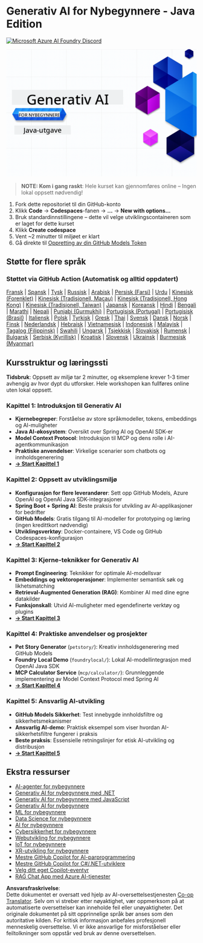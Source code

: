 <!--
CO_OP_TRANSLATOR_METADATA:
{
  "original_hash": "0f080f1f2a635610b5f6eff5a58a9590",
  "translation_date": "2025-07-25T07:48:58+00:00",
  "source_file": "README.md",
  "language_code": "no"
}
-->
# Generativ AI for Nybegynnere - Java Edition
[![Microsoft Azure AI Foundry Discord](https://dcbadge.limes.pink/api/server/ByRwuEEgH4)](https://discord.com/invite/ByRwuEEgH4)

![Generativ AI for Nybegynnere - Java Edition](../../translated_images/beg-genai-series.61edc4a6b2cc54284fa2d70eda26dc0ca2669e26e49655b842ea799cd6e16d2a.no.png)

> **NOTE: Kom i gang raskt**: Hele kurset kan gjennomføres online – Ingen lokal oppsett nødvendig!
1. Fork dette repositoriet til din GitHub-konto
2. Klikk **Code** → **Codespaces**-fanen → **...** → **New with options...**
3. Bruk standardinnstillingene – dette vil velge utviklingscontaineren som er laget for dette kurset
4. Klikk **Create codespace**
5. Vent ~2 minutter til miljøet er klart
6. Gå direkte til [Oppretting av din GitHub Models Token](./02-SetupDevEnvironment/README.md#step-2-create-a-github-personal-access-token)

## Støtte for flere språk

### Støttet via GitHub Action (Automatisk og alltid oppdatert)

[Fransk](../fr/README.md) | [Spansk](../es/README.md) | [Tysk](../de/README.md) | [Russisk](../ru/README.md) | [Arabisk](../ar/README.md) | [Persisk (Farsi)](../fa/README.md) | [Urdu](../ur/README.md) | [Kinesisk (Forenklet)](../zh/README.md) | [Kinesisk (Tradisjonell, Macau)](../mo/README.md) | [Kinesisk (Tradisjonell, Hong Kong)](../hk/README.md) | [Kinesisk (Tradisjonell, Taiwan)](../tw/README.md) | [Japansk](../ja/README.md) | [Koreansk](../ko/README.md) | [Hindi](../hi/README.md) | [Bengali](../bn/README.md) | [Marathi](../mr/README.md) | [Nepali](../ne/README.md) | [Punjabi (Gurmukhi)](../pa/README.md) | [Portugisisk (Portugal)](../pt/README.md) | [Portugisisk (Brasil)](../br/README.md) | [Italiensk](../it/README.md) | [Polsk](../pl/README.md) | [Tyrkisk](../tr/README.md) | [Gresk](../el/README.md) | [Thai](../th/README.md) | [Svensk](../sv/README.md) | [Dansk](../da/README.md) | [Norsk](./README.md) | [Finsk](../fi/README.md) | [Nederlandsk](../nl/README.md) | [Hebraisk](../he/README.md) | [Vietnamesisk](../vi/README.md) | [Indonesisk](../id/README.md) | [Malayisk](../ms/README.md) | [Tagalog (Filippinsk)](../tl/README.md) | [Swahili](../sw/README.md) | [Ungarsk](../hu/README.md) | [Tsjekkisk](../cs/README.md) | [Slovakisk](../sk/README.md) | [Rumensk](../ro/README.md) | [Bulgarsk](../bg/README.md) | [Serbisk (Kyrillisk)](../sr/README.md) | [Kroatisk](../hr/README.md) | [Slovensk](../sl/README.md) | [Ukrainsk](../uk/README.md) | [Burmesisk (Myanmar)](../my/README.md)

## Kursstruktur og læringssti

**Tidsbruk**: Oppsett av miljø tar 2 minutter, og eksemplene krever 1-3 timer avhengig av hvor dypt du utforsker. Hele workshopen kan fullføres online uten lokal oppsett.

### **Kapittel 1: Introduksjon til Generativ AI**
- **Kjernebegreper**: Forståelse av store språkmodeller, tokens, embeddings og AI-muligheter
- **Java AI-økosystem**: Oversikt over Spring AI og OpenAI SDK-er
- **Model Context Protocol**: Introduksjon til MCP og dens rolle i AI-agentkommunikasjon
- **Praktiske anvendelser**: Virkelige scenarier som chatbots og innholdsgenerering
- **[→ Start Kapittel 1](./01-IntroToGenAI/README.md)**

### **Kapittel 2: Oppsett av utviklingsmiljø**
- **Konfigurasjon for flere leverandører**: Sett opp GitHub Models, Azure OpenAI og OpenAI Java SDK-integrasjoner
- **Spring Boot + Spring AI**: Beste praksis for utvikling av AI-applikasjoner for bedrifter
- **GitHub Models**: Gratis tilgang til AI-modeller for prototyping og læring (ingen kredittkort nødvendig)
- **Utviklingsverktøy**: Docker-containere, VS Code og GitHub Codespaces-konfigurasjon
- **[→ Start Kapittel 2](./02-SetupDevEnvironment/README.md)**

### **Kapittel 3: Kjerne-teknikker for Generativ AI**
- **Prompt Engineering**: Teknikker for optimale AI-modellsvar
- **Embeddings og vektoroperasjoner**: Implementer semantisk søk og likhetsmatching
- **Retrieval-Augmented Generation (RAG)**: Kombiner AI med dine egne datakilder
- **Funksjonskall**: Utvid AI-muligheter med egendefinerte verktøy og plugins
- **[→ Start Kapittel 3](./03-CoreGenerativeAITechniques/README.md)**

### **Kapittel 4: Praktiske anvendelser og prosjekter**
- **Pet Story Generator** (`petstory/`): Kreativ innholdsgenerering med GitHub Models
- **Foundry Local Demo** (`foundrylocal/`): Lokal AI-modellintegrasjon med OpenAI Java SDK
- **MCP Calculator Service** (`mcp/calculator/`): Grunnleggende implementering av Model Context Protocol med Spring AI
- **[→ Start Kapittel 4](./04-PracticalSamples/README.md)**

### **Kapittel 5: Ansvarlig AI-utvikling**
- **GitHub Models Sikkerhet**: Test innebygde innholdsfiltre og sikkerhetsmekanismer
- **Ansvarlig AI-demo**: Praktisk eksempel som viser hvordan AI-sikkerhetsfiltre fungerer i praksis
- **Beste praksis**: Essensielle retningslinjer for etisk AI-utvikling og distribusjon
- **[→ Start Kapittel 5](./05-ResponsibleGenAI/README.md)**

## Ekstra ressurser 

- [AI-agenter for nybegynnere](https://github.com/microsoft/ai-agents-for-beginners)
- [Generativ AI for nybegynnere med .NET](https://github.com/microsoft/Generative-AI-for-beginners-dotnet)
- [Generativ AI for nybegynnere med JavaScript](https://github.com/microsoft/generative-ai-with-javascript)
- [Generativ AI for nybegynnere](https://github.com/microsoft/generative-ai-for-beginners)
- [ML for nybegynnere](https://aka.ms/ml-beginners)
- [Data Science for nybegynnere](https://aka.ms/datascience-beginners)
- [AI for nybegynnere](https://aka.ms/ai-beginners)
- [Cybersikkerhet for nybegynnere](https://github.com/microsoft/Security-101)
- [Webutvikling for nybegynnere](https://aka.ms/webdev-beginners)
- [IoT for nybegynnere](https://aka.ms/iot-beginners)
- [XR-utvikling for nybegynnere](https://github.com/microsoft/xr-development-for-beginners)
- [Mestre GitHub Copilot for AI-parprogrammering](https://aka.ms/GitHubCopilotAI)
- [Mestre GitHub Copilot for C#/.NET-utviklere](https://github.com/microsoft/mastering-github-copilot-for-dotnet-csharp-developers)
- [Velg ditt eget Copilot-eventyr](https://github.com/microsoft/CopilotAdventures)
- [RAG Chat App med Azure AI-tjenester](https://github.com/Azure-Samples/azure-search-openai-demo-java)

**Ansvarsfraskrivelse**:  
Dette dokumentet er oversatt ved hjelp av AI-oversettelsestjenesten [Co-op Translator](https://github.com/Azure/co-op-translator). Selv om vi streber etter nøyaktighet, vær oppmerksom på at automatiserte oversettelser kan inneholde feil eller unøyaktigheter. Det originale dokumentet på sitt opprinnelige språk bør anses som den autoritative kilden. For kritisk informasjon anbefales profesjonell menneskelig oversettelse. Vi er ikke ansvarlige for misforståelser eller feiltolkninger som oppstår ved bruk av denne oversettelsen.